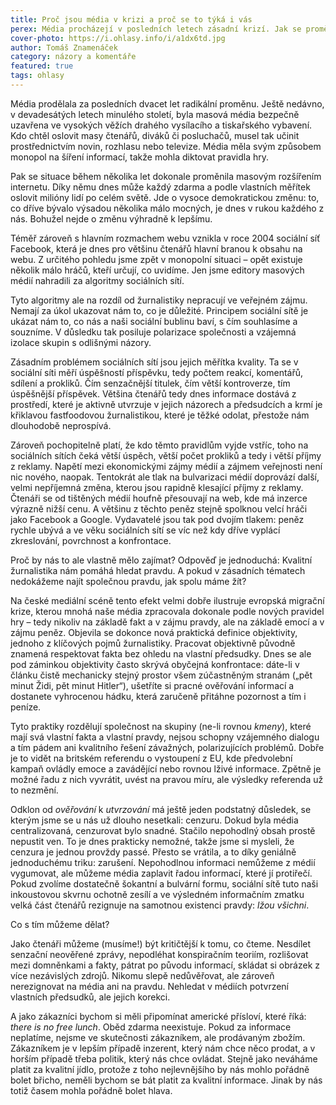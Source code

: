 ```yaml
---
title: Proč jsou média v krizi a proč se to týká i vás
perex: Média procházejí v posledních letech zásadní krizí. Jak se proměnila pod vlivem rozmachu internetu a proč by vás to mělo zajímat?
cover-photo: https://i.ohlasy.info/i/a1dx6td.jpg
author: Tomáš Znamenáček
category: názory a komentáře
featured: true
tags: ohlasy
---
```


Média prodělala za posledních dvacet let radikální proměnu. Ještě nedávno, v devadesátých letech minulého století, byla masová média bezpečně uzavřena ve vysokých věžích drahého vysílacího a tiskařského vybavení. Kdo chtěl oslovit masy čtenářů, diváků či posluchačů, musel tak učinit prostřednictvím novin, rozhlasu nebo televize. Média měla svým způsobem monopol na šíření informací, takže mohla diktovat pravidla hry.

Pak se situace během několika let dokonale proměnila masovým rozšířením internetu. Díky němu dnes může každý zdarma a podle vlastních měřítek oslovit milióny lidí po celém světě. Jde o vysoce demokratickou změnu: to, co dříve bývalo výsadou několika málo mocných, je dnes v rukou každého z nás. Bohužel nejde o změnu výhradně k lepšímu.

Téměř zároveň s hlavním rozmachem webu vznikla v roce 2004 sociální síť Facebook, která je dnes pro většinu čtenářů hlavní branou k obsahu na webu. Z určitého pohledu jsme zpět v monopolní situaci – opět existuje několik málo hráčů, kteří určují, co uvidíme. Jen jsme editory masových médií nahradili za algoritmy sociálních sítí.

Tyto algoritmy ale na rozdíl od žurnalistiky nepracují ve veřejném zájmu. Nemají za úkol ukazovat nám to, co je důležité. Principem sociální sítě je ukázat nám to, co nás a naši sociální bublinu baví, s čím souhlasíme a souzníme. V důsledku tak posiluje polarizace společnosti a vzájemná izolace skupin s odlišnými názory.

Zásadním problémem sociálních sítí jsou jejich měřítka kvality. Ta se v sociální síti měří úspěšností příspěvku, tedy počtem reakcí, komentářů, sdílení a prokliků. Čím senzačnější titulek, čím větší kontroverze, tím úspěšnější příspěvek. Většina čtenářů tedy dnes informace dostává z prostředí, které je aktivně utvrzuje v jejich názorech a předsudcích a krmí je křiklavou fastfoodovou žurnalistikou, které je těžké odolat, přestože nám dlouhodobě neprospívá.

Zároveň pochopitelně platí, že kdo těmto pravidlům vyjde vstříc, toho na sociálních sítích čeká větší úspěch, větší počet prokliků a tedy i větší příjmy z reklamy. Napětí mezi ekonomickými zájmy médií a zájmem veřejnosti není nic nového, naopak. Tentokrát ale tlak na bulvarizaci médií doprovází další, velmi nepříjemná změna, kterou jsou rapidně klesající příjmy z reklamy. Čtenáři se od tištěných médií houfně přesouvají na web, kde má inzerce výrazně nižší cenu. A většinu z těchto peněz stejně spolknou velcí hráči jako Facebook a Google. Vydavatelé jsou tak pod dvojím tlakem: peněz rychle ubývá a ve věku sociálních sítí se víc než kdy dříve vyplácí zkreslování, povrchnost a konfrontace.

Proč by nás to ale vlastně mělo zajímat? Odpověď je jednoduchá: Kvalitní žurnalistika nám pomáhá hledat pravdu. A pokud v zásadních tématech nedokážeme najít společnou pravdu, jak spolu máme žít?

Na české mediální scéně tento efekt velmi dobře ilustruje evropská migrační krize, kterou mnohá naše média zpracovala dokonale podle nových pravidel hry – tedy nikoliv na základě fakt a v zájmu pravdy, ale na základě emocí a v zájmu peněz. Objevila se dokonce nová praktická definice objektivity, jednoho z klíčových pojmů žurnalistiky. Pracovat objektivně původně znamená respektovat fakta bez ohledu na vlastní předsudky. Dnes se ale pod záminkou objektivity často skrývá obyčejná konfrontace: dáte-li v článku čistě mechanicky stejný prostor všem zúčastněným stranám („pět minut Židi, pět minut Hitler“), ušetříte si pracné ověřování informací a dostanete vyhrocenou hádku, která zaručeně přitáhne pozornost a tím i peníze.

Tyto praktiky rozdělují společnost na skupiny (ne-li rovnou *kmeny*), které mají svá vlastní fakta a vlastní pravdy, nejsou schopny vzájemného dialogu a tím pádem ani kvalitního řešení závažných, polarizujících problémů. Dobře je to vidět na britském referendu o vystoupení z EU, kde předvolební kampaň ovládly emoce a zavádějící nebo rovnou lživé informace. Zpětně je možné řadu z nich vyvrátit, uvést na pravou míru, ale výsledky referenda už to nezmění.

Odklon od *ověřování* k *utvrzování* má ještě jeden podstatný důsledek, se kterým jsme se u nás už dlouho nesetkali: cenzuru. Dokud byla média centralizovaná, cenzurovat bylo snadné. Stačilo nepohodlný obsah prostě nepustit ven. To je dnes prakticky nemožné, takže jsme si mysleli, že cenzura je jednou provždy passé. Přesto se vrátila, a to díky geniálně jednoduchému triku: zarušení. Nepohodlnou informaci nemůžeme z médií vygumovat, ale můžeme média zaplavit řadou informací, které jí protiřečí. Pokud zvolíme dostatečně šokantní a bulvární formu, sociální sítě tuto naši inkoustovou skvrnu ochotně zesílí a ve výsledném informačním zmatku velká část čtenářů rezignuje na samotnou existenci pravdy: *lžou všichni*.

Co s tím můžeme dělat?

Jako čtenáři můžeme (musíme!) být kritičtější k tomu, co čteme. Nesdílet senzační neověřené zprávy, nepodléhat konspiračním teoriím, rozlišovat mezi domněnkami a fakty, pátrat po původu informací, skládat si obrázek z více nezávislých zdrojů. Nikomu slepě nedůvěřovat, ale zároveň nerezignovat na média ani na pravdu. Nehledat v médiích potvrzení vlastních předsudků, ale jejich korekci.

A jako zákazníci bychom si měli připomínat americké přísloví, které říká: *there is no free lunch*. Oběd zdarma neexistuje. Pokud za informace neplatíme, nejsme ve skutečnosti zákazníkem, ale prodávaným zbožím. Zákazníkem je v lepším případě inzerent, který nám chce něco prodat, a v horším případě třeba politik, který nás chce ovládat. Stejně jako neváháme platit za kvalitní jídlo, protože z toho nejlevnějšího by nás mohlo pořádně bolet břicho, neměli bychom se bát platit za kvalitní informace. Jinak by nás totiž časem mohla pořádně bolet hlava.
